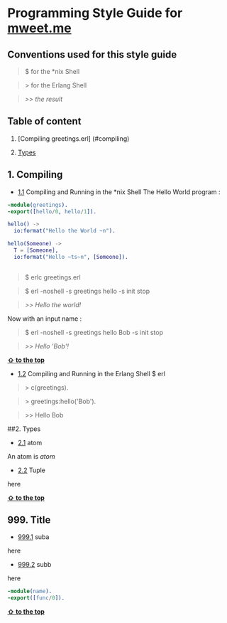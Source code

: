 # Programming Style Guide for [mweet.me](http://mweet.me)


## Conventions used for this style guide

>$ for the *nix Shell

>\> for the Erlang Shell

>*\>\> the result*


## Table of content

1. [Compiling greetings.erl] (#compiling)

2. [Types](#types)


<a name="compiling"></a><a name="1"></a>
## 1. Compiling

- [1.1](#compiling--nix-shell) Compiling and Running in the *nix Shell
The Hello World program :

```erlang
-module(greetings).
-export([hello/0, hello/1]).

hello() ->
  io:format("Hello the World ~n").

hello(Someone) ->
  T = [Someone],
  io:format("Hello ~ts~n", [Someone]).
  
```

>$ erlc greetings.erl

>$ erl -noshell -s greetings hello -s init stop

>*\>\> Hello the world!*

Now with an input name :

>$ erl -noshell -s greetings hello Bob -s init stop

>*\>\> Hello 'Bob'!*

**[ &#8679; to the top](#table-of-content)**


<a name="1.2"></a><a name="compiling--erlang-shell"></a>
- [1.2](#compiling--erlang-shell) Compiling and Running in the Erlang Shell
$ erl

> \> c(greetings).

>\> greetings:hello('Bob').

>\>\> Hello Bob



<a name="types"></a><a name="2"></a>
##2. Types

<a name="2.1"></a><a name="types--atom"></a>
- [2.1](#types--atom) atom

An atom is 
*atom*

<a name="types--tuple"></a>
- [2.2](#types--tuple) Tuple

here

**[ &#8679; to the top](#table-of-content)**



<a name="title"></a><a name="999"></a>
## 999. Title

<a name="999.1"></a><a name="title--suba"></a>
- [999.1](#title--suba) suba

here


<a name="999.2"></a><a name="title--subb"></a>
- [999.2](#title--subb) subb

here

``` erlang
-module(name).
-export([func/0]).
```

**[ &#8679; to the top](#table-of-content)**




